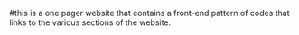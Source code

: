 #this is a one pager website that contains a front-end pattern of codes that links to the various sections of the website.
